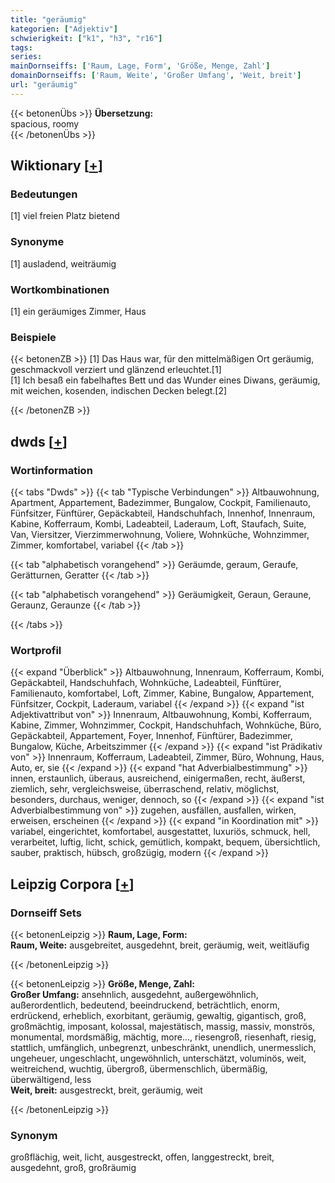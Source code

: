 ```yaml
---
title: "geräumig"
kategorien: ["Adjektiv"]
schwierigkeit: ["k1", "h3", "r16"]
tags:
series:
mainDornseiffs: ['Raum, Lage, Form', 'Größe, Menge, Zahl']
domainDornseiffs: ['Raum, Weite', 'Großer Umfang', 'Weit, breit']
url: "geräumig"
---
```


{{< betonenÜbs >}}
**Übersetzung:**  
spacious, roomy  
{{< /betonenÜbs >}}

## Wiktionary [[+](https://de.wiktionary.org/wiki/geräumig)]

### Bedeutungen
[1] viel freien Platz bietend  

### Synonyme
[1] ausladend, weiträumig  

### Wortkombinationen
[1] ein geräumiges Zimmer, Haus  

### Beispiele
{{< betonenZB >}}
[1] Das Haus war, für den mittelmäßigen Ort geräumig, geschmackvoll verziert und glänzend erleuchtet.[1]  
[1] Ich besaß ein fabelhaftes Bett und das Wunder eines Diwans, geräumig, mit weichen, kosenden, indischen Decken belegt.[2]  

{{< /betonenZB >}}


## dwds [[+](https://www.dwds.de/wb/geräumig)]

### Wortinformation
{{< tabs "Dwds" >}}
{{< tab "Typische Verbindungen" >}}
Altbauwohnung, Apartment, Appartement, Badezimmer, Bungalow, Cockpit, Familienauto, Fünfsitzer, Fünftürer, Gepäckabteil, Handschuhfach, Innenhof, Innenraum, Kabine, Kofferraum, Kombi, Ladeabteil, Laderaum, Loft, Staufach, Suite, Van, Viersitzer, Vierzimmerwohnung, Voliere, Wohnküche, Wohnzimmer, Zimmer, komfortabel, variabel
{{< /tab >}}

{{< tab "alphabetisch vorangehend" >}}
Geräumde, geraum, Geraufe, Gerätturnen, Geratter
{{< /tab >}}

{{< tab "alphabetisch vorangehend" >}}
Geräumigkeit, Geraun, Geraune, Geraunz, Geraunze
{{< /tab >}}

{{< /tabs >}}

### Wortprofil
{{< expand "Überblick" >}} Altbauwohnung, Innenraum, Kofferraum, Kombi, Gepäckabteil, Handschuhfach, Wohnküche, Ladeabteil, Fünftürer, Familienauto, komfortabel, Loft, Zimmer, Kabine, Bungalow, Appartement, Fünfsitzer, Cockpit, Laderaum, variabel {{< /expand >}}
{{< expand "ist Adjektivattribut von" >}} Innenraum, Altbauwohnung, Kombi, Kofferraum, Kabine, Zimmer, Wohnzimmer, Cockpit, Handschuhfach, Wohnküche, Büro, Gepäckabteil, Appartement, Foyer, Innenhof, Fünftürer, Badezimmer, Bungalow, Küche, Arbeitszimmer {{< /expand >}}
{{< expand "ist Prädikativ von" >}} Innenraum, Kofferraum, Ladeabteil, Zimmer, Büro, Wohnung, Haus, Auto, er, sie {{< /expand >}}
{{< expand "hat Adverbialbestimmung" >}} innen, erstaunlich, überaus, ausreichend, einigermaßen, recht, äußerst, ziemlich, sehr, vergleichsweise, überraschend, relativ, möglichst, besonders, durchaus, weniger, dennoch, so {{< /expand >}}
{{< expand "ist Adverbialbestimmung von" >}} zugehen, ausfällen, ausfallen, wirken, erweisen, erscheinen {{< /expand >}}
{{< expand "in Koordination mit" >}} variabel, eingerichtet, komfortabel, ausgestattet, luxuriös, schmuck, hell, verarbeitet, luftig, licht, schick, gemütlich, kompakt, bequem, übersichtlich, sauber, praktisch, hübsch, großzügig, modern {{< /expand >}}

## Leipzig Corpora [[+](https://corpora.uni-leipzig.de/en/res?word=geräumig&corpusId=deu_newscrawl-public_2018)]

### Dornseiff Sets
{{< betonenLeipzig >}}
**Raum, Lage, Form:**  
**Raum, Weite:** ausgebreitet, ausgedehnt, breit, geräumig, weit, weitläufig  

{{< /betonenLeipzig >}}


{{< betonenLeipzig >}}
**Größe, Menge, Zahl:**  
**Großer Umfang:** ansehnlich, ausgedehnt, außergewöhnlich, außerordentlich, bedeutend, beeindruckend, beträchtlich, enorm, erdrückend, erheblich, exorbitant, geräumig, gewaltig, gigantisch, groß, großmächtig, imposant, kolossal, majestätisch, massig, massiv, monströs, monumental, mordsmäßig, mächtig, more..., riesengroß, riesenhaft, riesig, stattlich, umfänglich, unbegrenzt, unbeschränkt, unendlich, unermesslich, ungeheuer, ungeschlacht, ungewöhnlich, unterschätzt, voluminös, weit, weitreichend, wuchtig, übergroß, übermenschlich, übermäßig, überwältigend, less  
**Weit, breit:** ausgestreckt, breit, geräumig, weit  

{{< /betonenLeipzig >}}

### Synonym
großflächig, weit, licht, ausgestreckt, offen, langgestreckt, breit, ausgedehnt, groß, großräumig

